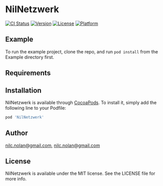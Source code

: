 # NilNetzwerk

[![CI Status](https://img.shields.io/travis/nilc.nolan@gmail.com/NilNetzwerk.svg?style=flat)](https://travis-ci.org/nilc.nolan@gmail.com/NilNetzwerk)
[![Version](https://img.shields.io/cocoapods/v/NilNetzwerk.svg?style=flat)](https://cocoapods.org/pods/NilNetzwerk)
[![License](https://img.shields.io/cocoapods/l/NilNetzwerk.svg?style=flat)](https://cocoapods.org/pods/NilNetzwerk)
[![Platform](https://img.shields.io/cocoapods/p/NilNetzwerk.svg?style=flat)](https://cocoapods.org/pods/NilNetzwerk)

## Example

To run the example project, clone the repo, and run `pod install` from the Example directory first.

## Requirements

## Installation

NilNetzwerk is available through [CocoaPods](https://cocoapods.org). To install
it, simply add the following line to your Podfile:

```ruby
pod 'NilNetzwerk'
```

## Author

nilc.nolan@gmail.com, nilc.nolan@gmail.com

## License

NilNetzwerk is available under the MIT license. See the LICENSE file for more info.
